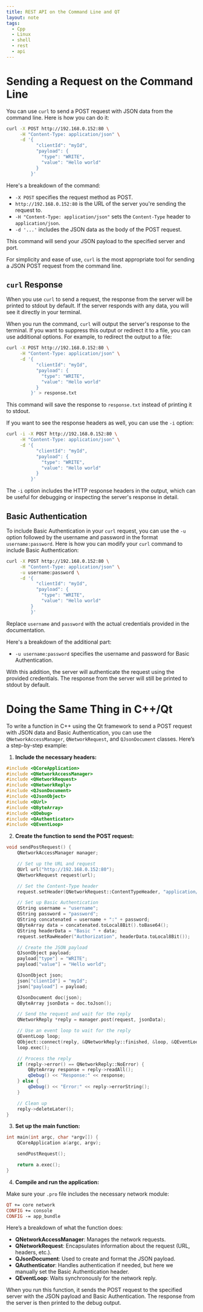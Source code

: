 ```yaml
---
title: REST API on the Command Line and QT
layout: note
tags:
  - Cpp
  - Linux
  - shell
  - rest
  - api
---
```


# Sending a Request on the Command Line

You can use `curl` to send a POST request with JSON data from the command line. Here is how you can do it:

```sh
curl -X POST http://192.168.0.152:80 \
     -H "Content-Type: application/json" \
     -d '{
           "clientId": "myId",
           "payload": {
             "type": "WRITE",
             "value": "Hello world"
           }
         }'
```

Here's a breakdown of the command:
- `-X POST` specifies the request method as POST.
- `http://192.168.0.152:80` is the URL of the server you're sending the request to.
- `-H "Content-Type: application/json"` sets the `Content-Type` header to `application/json`.
- `-d '...'` includes the JSON data as the body of the POST request.

This command will send your JSON payload to the specified server and port.

For simplicity and ease of use, `curl` is the most appropriate tool for sending a JSON POST request from the command line.

## `curl` Response

When you use `curl` to send a request, the response from the server will be printed to stdout by default. If the server responds with any data, you will see it directly in your terminal.

When you run the command, `curl` will output the server's response to the terminal. If you want to suppress this output or redirect it to a file, you can use additional options. For example, to redirect the output to a file:

```sh
curl -X POST http://192.168.0.152:80 \
     -H "Content-Type: application/json" \
     -d '{
           "clientId": "myId",
           "payload": {
             "type": "WRITE",
             "value": "Hello world"
           }
         }' > response.txt
```

This command will save the response to `response.txt` instead of printing it to stdout.

If you want to see the response headers as well, you can use the `-i` option:

```sh
curl -i -X POST http://192.168.0.152:80 \
     -H "Content-Type: application/json" \
     -d '{
           "clientId": "myId",
           "payload": {
             "type": "WRITE",
             "value": "Hello world"
           }
         }'
```

The `-i` option includes the HTTP response headers in the output, which can be useful for debugging or inspecting the server's response in detail.

## Basic Authentication

To include Basic Authentication in your `curl` request, you can use the `-u` option followed by the username and password in the format `username:password`. Here is how you can modify your `curl` command to include Basic Authentication:

```sh
curl -X POST http://192.168.0.152:80 \
     -H "Content-Type: application/json" \
     -u username:password \
     -d '{
           "clientId": "myId",
           "payload": {
             "type": "WRITE",
             "value": "Hello world"
         }
         }'
```

Replace `username` and `password` with the actual credentials provided in the documentation.

Here's a breakdown of the additional part:
- `-u username:password` specifies the username and password for Basic Authentication.

With this addition, the server will authenticate the request using the provided credentials. The response from the server will still be printed to stdout by default.

# Doing the Same Thing in C++/Qt

To write a function in C++ using the Qt framework to send a POST request with JSON data and Basic Authentication, you can use the `QNetworkAccessManager`, `QNetworkRequest`, and `QJsonDocument` classes. Here’s a step-by-step example:

1. **Include the necessary headers:**

```cpp
#include <QCoreApplication>
#include <QNetworkAccessManager>
#include <QNetworkRequest>
#include <QNetworkReply>
#include <QJsonDocument>
#include <QJsonObject>
#include <QUrl>
#include <QByteArray>
#include <QDebug>
#include <QAuthenticator>
#include <QEventLoop>
```

2. **Create the function to send the POST request:**

```cpp
void sendPostRequest() {
    QNetworkAccessManager manager;

    // Set up the URL and request
    QUrl url("http://192.168.0.152:80");
    QNetworkRequest request(url);

    // Set the Content-Type header
    request.setHeader(QNetworkRequest::ContentTypeHeader, "application/json");

    // Set up Basic Authentication
    QString username = "username";
    QString password = "password";
    QString concatenated = username + ":" + password;
    QByteArray data = concatenated.toLocal8Bit().toBase64();
    QString headerData = "Basic " + data;
    request.setRawHeader("Authorization", headerData.toLocal8Bit());

    // Create the JSON payload
    QJsonObject payload;
    payload["type"] = "WRITE";
    payload["value"] = "Hello world";

    QJsonObject json;
    json["clientId"] = "myId";
    json["payload"] = payload;

    QJsonDocument doc(json);
    QByteArray jsonData = doc.toJson();

    // Send the request and wait for the reply
    QNetworkReply *reply = manager.post(request, jsonData);

    // Use an event loop to wait for the reply
    QEventLoop loop;
    QObject::connect(reply, &QNetworkReply::finished, &loop, &QEventLoop::quit);
    loop.exec();

    // Process the reply
    if (reply->error() == QNetworkReply::NoError) {
        QByteArray response = reply->readAll();
        qDebug() << "Response:" << response;
    } else {
        qDebug() << "Error:" << reply->errorString();
    }

    // Clean up
    reply->deleteLater();
}
```

3. **Set up the main function:**

```cpp
int main(int argc, char *argv[]) {
    QCoreApplication a(argc, argv);

    sendPostRequest();

    return a.exec();
}
```

4. **Compile and run the application:**

Make sure your `.pro` file includes the necessary network module:

```pro
QT += core network
CONFIG += console
CONFIG -= app_bundle
```

Here’s a breakdown of what the function does:

- **QNetworkAccessManager**: Manages the network requests.
- **QNetworkRequest**: Encapsulates information about the request (URL, headers, etc.).
- **QJsonDocument**: Used to create and format the JSON payload.
- **QAuthenticator**: Handles authentication if needed, but here we manually set the Basic Authentication header.
- **QEventLoop**: Waits synchronously for the network reply.

When you run this function, it sends the POST request to the specified server with the JSON payload and Basic Authentication. The response from the server is then printed to the debug output.

